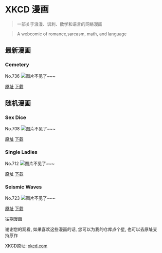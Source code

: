 # XKCD 漫画


> 一部关于浪漫、讽刺、数学和语言的网络漫画

> A webcomic of romance,sarcasm, math, and language


## 最新漫画
### Cemetery
No.736
![图片不见了~~~](https://imgs.xkcd.com/comics/cemetery.png)

[原址](https://xkcd.com//736) [下载](https://imgs.xkcd.com/comics/cemetery.png)



## 随机漫画
### Sex Dice
No.708
![图片不见了~~~](https://imgs.xkcd.com/comics/sex_dice.png)

[原址](https://xkcd.com//708) [下载](https://imgs.xkcd.com/comics/sex_dice.png)



### Single Ladies
No.712
![图片不见了~~~](https://imgs.xkcd.com/comics/single_ladies.png)

[原址](https://xkcd.com//712) [下载](https://imgs.xkcd.com/comics/single_ladies.png)



### Seismic Waves
No.723
![图片不见了~~~](https://imgs.xkcd.com/comics/seismic_waves.png)

[原址](https://xkcd.com//723) [下载](https://imgs.xkcd.com/comics/seismic_waves.png)



[往期漫画](image/)

谢谢您的观看, 如果喜欢这些漫画的话, 
您可以为我的仓库点个星, 也可以去原址支持原作

XKCD原址: [xkcd.com](https://xkcd.com)

